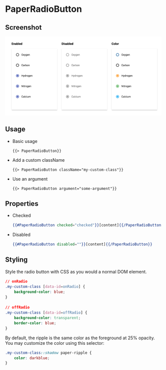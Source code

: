# PaperRadioButton


## Screenshot
![PaperRadioButton ](../../../examples/readme/PaperRadioButton.png)

## Usage

* Basic usage

	```
	{{> PaperRadioButton}}
	```

* Add a custom className

	```
	{{> PaperRadioButton className="my-custom-class"}}
	```

* Use an argument

	```
	{{> PaperRadioButton argument="some-argument"}}
	```

## Properties

* Checked

	```handlebars
	{{#PaperRadioButton checked="checked"}}[content]{{/PaperRadioButton}}
	```

* Disabled

	```handlebars
	{{#PaperRadioButton disabled=""}}[content]{{/PaperRadioButton}}
	```

## Styling

Style the radio button with CSS as you would a normal DOM element.

```css
// onRadio
.my-custom-class [data-id=onRadio] {
	background-color: blue;
}

// offRadio
.my-custom-class [data-id=offRadio] {
	background-color: transparent;
	border-color: blue;
}
```

By default, the ripple is the same color as the foreground at 25% opacity. You may customize the color using this selector:

```css
.my-custom-class::shadow paper-ripple {
	color: darkblue;
}
```